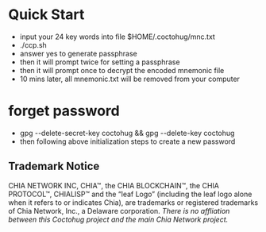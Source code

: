 # Quick Start
- input your 24 key words into file $HOME/.coctohug/mnc.txt
- ./ccp.sh
- answer yes to generate passphrase
- then it will prompt twice for setting a passphrase
- then it will prompt once to decrypt the encoded mnemonic file
- 10 mins later, all mnemonic.txt will be removed from your computer

# forget password
- gpg --delete-secret-key coctohug && gpg --delete-key coctohug
- then following above initialization steps to create a new password

## Trademark Notice
CHIA NETWORK INC, CHIA™, the CHIA BLOCKCHAIN™, the CHIA PROTOCOL™, CHIALISP™ and the “leaf Logo” (including the leaf logo alone when it refers to or indicates Chia), are trademarks or registered trademarks of Chia Network, Inc., a Delaware corporation. *There is no affliation between this Coctohug project and the main Chia Network project.*